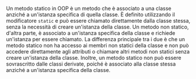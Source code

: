 Un metodo statico in OOP è un metodo che è associato a una classe anziché a un'istanza specifica di quella classe. È definito utilizzando il modificatore `static` e può essere chiamato direttamente dalla classe stessa, senza la necessità di creare un'istanza della classe. Un metodo non statico, d'altra parte, è associato a un'istanza specifica della classe e richiede un'istanza per essere chiamato. La differenza principale tra i due è che un metodo statico non ha accesso ai membri non statici della classe e non può accedere direttamente agli attributi o chiamare altri metodi non statici senza creare un'istanza della classe. Inoltre, un metodo statico non può essere sovrascritto dalle classi derivate, poiché è associato alla classe stessa anziché a un'istanza specifica della classe.
